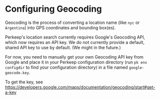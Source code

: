 # Configuring Geocoding

Geocoding is the process of converting a location name (like `nyc` or
`Argentina`) into GPS coordinates and bounding box(es).

Perkeep's location search currently requires Google's Geocoding API,
which now requires an API key. We do not currently provide a default,
shared API key to use by default. (We might in the future.)

For now, you need to manually get your own Geocoding API key from Google and place it
in your Perkeep configuration directory (run `pk env configdir` to
find your configuration directory) in a file named `google-geocode.key`.

To get the key, see https://developers.google.com/maps/documentation/geocoding/start#get-a-key
